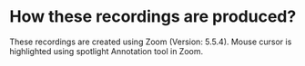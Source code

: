 # How these recordings are produced?

These recordings are created using Zoom (Version: 5.5.4). Mouse cursor is highlighted using spotlight Annotation tool in Zoom. 

